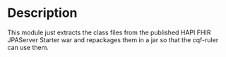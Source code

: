 # Description

This module just extracts the class files from the published HAPI FHIR JPAServer Starter war and repackages them in a jar so that the cqf-ruler can use them.
